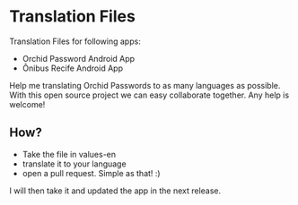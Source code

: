 # Translation Files
Translation Files for following apps:
- Orchid Password Android App
- Ônibus Recife Android App

Help me translating Orchid Passwords to as many languages as possible. With this open source project we can easy collaborate together. 
Any help is welcome!

## How?
- Take the file in values-en
- translate it to your language
- open a pull request. Simple as that! :)

I will then take it and updated the app in the next release.
